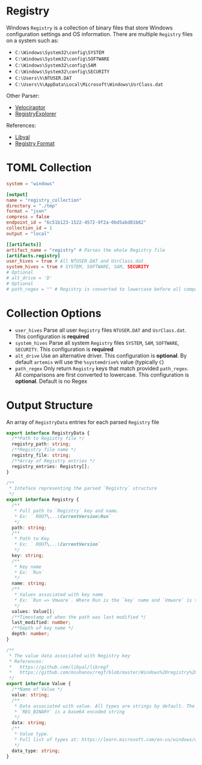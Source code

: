 # Registry

Windows `Registry` is a collection of binary files that store Windows
configuration settings and OS information. There are multiple `Registry` files
on a system such as:

- `C:\Windows\System32\config\SYSTEM`
- `C:\Windows\System32\config\SOFTWARE`
- `C:\Windows\System32\config\SAM`
- `C:\Windows\System32\config\SECURITY`
- `C:\Users\%\NTUSER.DAT`
- `C:\Users\%\AppData\Local\Microsoft\Windows\UsrClass.dat`

Other Parser:

- [Velociraptor](https://docs.velociraptor.app/artifact_references/pages/windows.registry.ntuser/)
- [RegistryExplorer](https://ericzimmerman.github.io/#!index.md)

References:

- [Libyal](https://github.com/libyal/libregf)
- [Registry Format](https://github.com/msuhanov/regf/blob/master/Windows%20registry%20file%20format%20specification.md)

# TOML Collection

```toml
system = "windows"

[output]
name = "registry_collection"
directory = "./tmp"
format = "json"
compress = false
endpoint_id = "6c51b123-1522-4572-9f2a-0bd5abd81b82"
collection_id = 1
output = "local"

[[artifacts]]
artifact_name = "registry" # Parses the whole Registry file
[artifacts.registry]
user_hives = true # All NTUSER.DAT and UsrClass.dat
system_hives = true # SYSTEM, SOFTWARE, SAM, SECURITY
# Optional
# alt_drive = 'D'
# Optional
# path_regex = "" # Registry is converted to lowercase before all comparison operations. So any regex input will also be converted to lowercase
```

# Collection Options

- `user_hives` Parse all user `Registry` files `NTUSER.DAT` and `UsrClass.dat`.
  This configuration is **required**
- `system_hives` Parse all system `Registry` files `SYSTEM`, `SAM`, `SOFTWARE`,
  `SECURITY`. This configuration is **required**
- `alt_drive` Use an alternative driver. This configuration is **optional**. By
  default `artemis` will use the `%systemdrive%` value (typically `C`)
- `path_regex` Only return `Registry` keys that match provided `path_regex`. All
  comparisons are first converted to lowercase. This configuration is
  **optional**. Default is no Regex

# Output Structure

An array of `RegistryData` entries for each parsed `Registry` file

```typescript
export interface RegistryData {
  /**Path to Registry file */
  registry_path: string;
  /**Registry file name */
  registry_file: string;
  /**Array of Registry entries */
  registry_entries: Registry[];
}

/**
 * Inteface representing the parsed `Registry` structure
 */
export interface Registry {
  /**
   * Full path to `Registry` key and name.
   * Ex: ` ROOT\...\CurrentVersion\Run`
   */
  path: string;
  /**
   * Path to Key
   * Ex: ` ROOT\...\CurrentVersion`
   */
  key: string;
  /**
   * Key name
   * Ex: `Run`
   */
  name: string;
  /**
   * Values associated with key name
   * Ex: `Run => Vmware`. Where Run is the `key` name and `Vmware` is the value name
   */
  values: Value[];
  /**Timestamp of when the path was last modified */
  last_modified: number;
  /**Depth of key name */
  depth: number;
}

/**
 * The value data associated with Registry key
 * References:
 *   https://github.com/libyal/libregf
 *   https://github.com/msuhanov/regf/blob/master/Windows%20registry%20file%20format%20specification.md
 */
export interface Value {
  /**Name of Value */
  value: string;
  /**
   * Data associated with value. All types are strings by default. The real type can be determined by `data_type`.
   * `REG_BINARY` is a base64 encoded string
   */
  data: string;
  /**
   * Value type.
   * Full list of types at: https://learn.microsoft.com/en-us/windows/win32/sysinfo/registry-value-types
   */
  data_type: string;
}
```
